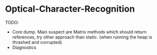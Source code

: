 # Optical-Character-Recognition

TODO:
- Core dump. Main suspect are Matrix methods which should return references, try other approach than static. (when running the heap is thrashed and corrupted)
- Diagnostics
